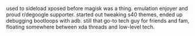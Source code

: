 used to sideload xposed before magisk was a thing. emulation enjoyer and proud r/degoogle supporter.
started out tweaking s40 themes, ended up debugging bootloops with adb. still that go-to tech guy for friends and fam, floating somewhere between xda threads and low-level tech.
